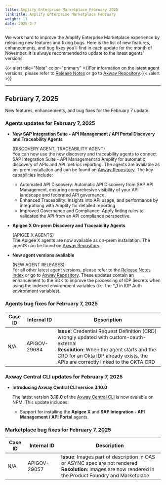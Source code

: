 ```yaml
---
title: Amplify Enterprise Marketplace February 2025
linkTitle: Amplify Enterprise Marketplace February
weight: 11
date: 2025-2-7
---
```

We work hard to improve the Amplify Enterprise Marketplace experience by releasing new features and fixing bugs. Here is the list of new features, enhancements, and bug fixes you’ll find in each update for the month of November. It is always recommended to update to the latest agents' versions.

{{< alert title="Note" color="primary" >}}For information on the latest agent versions, please refer to [Release Notes](/docs/amplify_relnotes) or go to [Axway Repository](https://repository.axway.com/catalog?q=agents).{{< /alert >}}

---

## February 7, 2025

New features, enhancements, and bug fixes for the February 7 update.

### Agents updates for February 7, 2025

* **New SAP Integration Suite - API Management / API Portal Discovery and Traceability Agents**

  (DISCOVERY AGENT, TRACEABILITY AGENT)<br/>
  You can now use the new discovery and traceability agents to connect SAP Integration Suite - API Management to Amplify for automatic discovery of APIs and API metrics reporting. The agents are available as on-prem installation and can be found on [Axway Repository](https://repository.axway.com/catalog?q=agents). The key capabilities include:

  * Automated API Discovery: Automatic API Discovery from SAP API Management, ensuring comprehesive visibility of your API landscape and federated API governance.
  * Enhanced Traceability: Insights into API usage, and performance by integrationg with Amplify for detailed reporting.
  * Improved Governance and Compliance: Apply linting rules to validated the API from an API compliance perspective.

* **Apigee X On-prem Discovery and Traceability Agents**

  (APIGEE X AGENTS)<br/>
  The Apigee X agents are now available as on-prem installation. The agentS can be found on [Axway Repository](https://repository.axway.com/catalog?q=agents).

* **New agent versions available**

  (NEW AGENT RELEASES)<br/>
  For all other latest agent versions, please refer to the [Release Notes Index](https://docs.axway.com/bundle/amplify-central/page/docs/amplify_relnotes/index.html) or go to [Axway Repository](https://repository.axway.com/catalog?q=agents). These updates contain an enhancement to the SDK to improve the processing of IDP Secrets when using the indexed environment variables (i.e. the *_1  in IDP Auth environment variables).

### Agents bug fixes for February 7, 2025

| Case ID | Internal ID | Description |
|-------------|--------------|---------------------------------------------------|
| N/A | APIGOV-29684 | **Issue**: Credential Request Definition (CRD) wrongly updated with custom-oauth-external <br/>**Resolution**: When the agent starts and the CRD for an Okta IDP already exists, the APIs are correctly linked to the OKTA CRD|.

### Axway Central CLI updates for February 7, 2025

* **Introducing Axway Central CLI version 3.10.0**

  The latest version **3.10.0** of the [Axway Central CLI](https://www.npmjs.com/package/@axway/axway-central-cli/v/3.10.0) is now avaiable on NPM. This update includes:
  * Support for installing the **Apigee X** and **SAP Integration - API Management / API Portal** agents.
 
### Marketplace bug fixes for February 7, 2025

| Case ID | Internal ID | Description |
|-------------|--------------|---------------------------------------------------|
| N/A | APIGOV-29057 | **Issue**: Images part of description in OAS or ASYNC spec are not rendered <br/>**Resolution**: Images are now rendered in the Product Foundry and Marketplace|.
